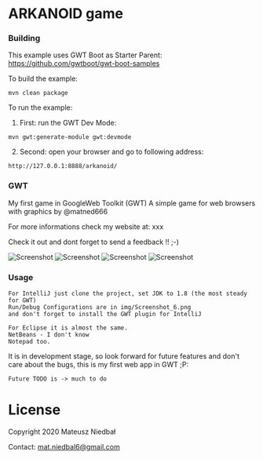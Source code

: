 # ARKANOID game

### Building

This example uses GWT Boot as Starter Parent: https://github.com/gwtboot/gwt-boot-samples

To build the example:
```
mvn clean package
```

To run the example:
1. First: run the GWT Dev Mode: 
```
mvn gwt:generate-module gwt:devmode
```
2. Second: open your browser and go to following address:
```
http://127.0.0.1:8888/arkanoid/
```

### GWT

My first game in GoogleWeb Toolkit (GWT)
A simple game for web browsers
with graphics by @matned666

For more informations check my website at: xxx

Check it out and dont forget to send a feedback !! ;-)

![Screenshot](https://raw.githubusercontent.com/matned666/MyFirstGWTApplication/brickbuild/src/main/java/eu/mrndesign/matned/arkanoid/public/img/Screenshot_1.png)
![Screenshot](https://raw.githubusercontent.com/matned666/MyFirstGWTApplication/brickbuild/src/main/java/eu/mrndesign/matned/arkanoid/public/img/Screenshot_2.png)
![Screenshot](https://raw.githubusercontent.com/matned666/MyFirstGWTApplication/brickbuild/src/main/java/eu/mrndesign/matned/arkanoid/public/img/Screenshot_3.png)
![Screenshot](https://raw.githubusercontent.com/matned666/MyFirstGWTApplication/brickbuild/src/main/java/eu/mrndesign/matned/arkanoid/public/img/Screenshot_4.png)

### Usage

```
For IntelliJ just clone the project, set JDK to 1.8 (the most steady for GWT)
Run/Debug Configurations are in img/Screenshot_6.png
and don't forget to install the GWT plugin for IntelliJ

For Eclipse it is almost the same.
NetBeans - I don't know
Notepad too.
```

It is in development stage, so look forward for future features and don't care about the bugs, this is my first web app in GWT ;P:

```
Future TODO is -> much to do
```

# License
Copyright 2020 Mateusz Niedbał

Contact: mat.niedbal6@gmail.com



